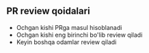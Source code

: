 ## PR review qoidalari

- Ochgan kishi PRga masul hisoblanadi
- Ochgan kishi eng birinchi bo'lib review qiladi
- Keyin boshqa odamlar review qiladi